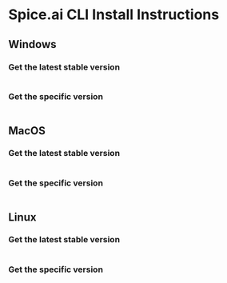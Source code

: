# Spice.ai CLI Install Instructions

## Windows

### Get the latest stable version

```

```

### Get the specific version

```

```

## MacOS

### Get the latest stable version

```

```

### Get the specific version

```

```

## Linux

### Get the latest stable version

```

```

### Get the specific version

```

```
